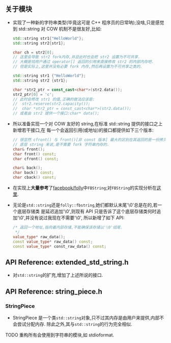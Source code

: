
## 关于模块

*   实现了一种新的字符串类型(毕竟这可是 C++ 程序员的日常呐);没啥,只是感觉到 std::string 对
    COW 机制不是很友好,比如:
    
    ```c++
    std::string str1{"HelloWorld"};
    std::string str2{str1};
    
    char ch = str2[0];
    // 这里会导致 str2 fork内存,并且此时也会把 str2 设置为不可共享.
    // 大概是怕用户通过 operator[] 返回的引用来直接修改 str2 的内部内存吧.
    // 但是实际上,这里并没有必要 fork 内存,然后再设置为不可共享之类的.
    ```

    ```c++
    std::string str1 {"HelloWorld"};
    std::string str2 {str1};
    
    char *str2_ptr = const_cast<char*>(str2.data());
    str2_ptr[0] = 'c';
    // 此时会修改 str1 的值,正确的做法应该是:
    //  str2.reserve(str2.capacity());
    //  char *str2_ptr = const_cast<char*>(str2.data());
    // 或者由 str2 提供一个接口:char* data();
    ```

*   所以准备实现一个对 COW 友好的 string,在标准 std::string 提供的接口之上新增若干接口,在
    每一个会返回引用(或地址)的接口都提供如下三个版本:
    
    ```c++
    // 很显然 cfront() 与 front()[非 const 版本] 最大的区别在其返回的是一份拷贝,这时候对于
    // 底层 string 来说,是不需要 fork 字符串内存的.
    char& front();
    char front() const;
    char cfront() const;
    ```
    
    ```c++
    char& back();
    char back() const;
    char cback() const;
    ```

*   在实现上**大量参考**了[facebook/folly][0]中`FBString`;对`FBString`的实现分析在[这里][1].

*   无论是`std::string`还是`folly::fbstring`,她们都默认末尾'\0'总是在的,若一个底层存储类
    是延迟追加'\0',则现有 API 只是告诉了这个底层存储类何时追加'\0',并没有说过我现在不需要'\0',
    所以新增了如下 API:
    
    ```c++
    /* 返回一个地址,指向着内部存储,不能确保该存储以'\0'结尾.
     */
    value_type* raw_data();
    const value_type* raw_data() const;
    const value_type* const_raw_data() const;    
    ```

## API Reference: extended_std_string.h

*   对`std::string`的扩充,增加了上述所说的接口.

## API Reference: string_piece.h

### StringPiece

*   StringPiece 是一个类`std::string`对象,只不过其内存是由用户来提供,内部不会尝试分配内存.
    除此之外,其与`std::string`的行为完全相似.



TODO 重构所有会使用到字符串的模块,如 stdioformat.  
  
 
[0]: <https://github.com/facebook/folly>
[1]: <http://pp-qq.github.io/2016/03/28/FBString.html>

